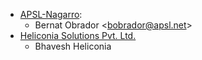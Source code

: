 - [APSL-Nagarro](<https://apsl.tech>):
  - Bernat Obrador \<<bobrador@apsl.net>\>
- [Heliconia Solutions Pvt. Ltd.](https://www.heliconia.io)
  - Bhavesh Heliconia
